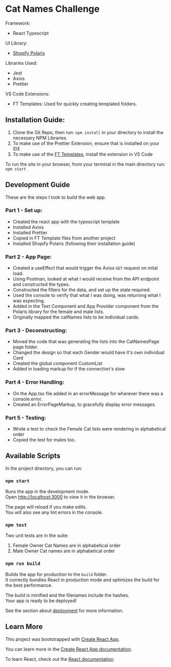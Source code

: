 # Cat Names Challenge

Framework:

- React Typescript

UI Library:

- [Shopify Polaris](https://github.com/Shopify/polaris/tree/main/polaris-react)

Libraries Used:

- Jest
- Axios
- Prettier

VS Code Extensions:

- FT Templates:
  Used for quickly creating templated folders.

## Installation Guide:

1. Clone the Git Repo, then run: `npm install` in your directory to install the necessary NPM Libraries.
2. To make use of the Prettier Extension, ensure that is installed on your IDE
3. To make use of the [FT Templates](https://marketplace.visualstudio.com/items?itemName=Huuums.vscode-fast-folder-structure), install the extension in VS Code

To run the site in your browser, from your terminal in the main directory run:\
`npm start`

## Development Guide

These are the steps I took to build the web app.

### Part 1 - Set up:

- Created the react app with the typescript template
- Installed Axios
- Installed Prettier
- Copied in FT Template files from another project
- Installed Shopify Polaris (following their installation guide)

### Part 2 - App Page:

- Created a useEffect that would trigger the Axios `GET` request on inital load.
- Using Postman, looked at what I would receive from the API endpoint and constructed the types.
- Constructed the filters for the data, and set up the state required.
- Used the console to verify that what I was doing, was returning what I was expecting.
- Added in the Text Component and App Provider component from the Polaris library for the female and male lists.
- Originally mapped the catNames lists to be individual cards.

### Part 3 - Deconstructing:

- Moved the code that was generating the lists into the CatNamesPage page folder.
- Changed the design so that each Gender would have it's own individual Card
- Created the global component CustomList
- Added in loading markup for if the connection's slow

### Part 4 - Error Handling:

- On the App.tsx file added in an errorMessage for wherever there was a console.error.
- Created an ErrorPageMarkup, to gracefully display error messages.

### Part 5 - Testing:

- Wrote a test to check the Female Cat lists were rendering in alphabetical order
- Copied the test for males too.

## Available Scripts

In the project directory, you can run:

### `npm start`

Runs the app in the development mode.\
Open [http://localhost:3000](http://localhost:3000) to view it in the browser.

The page will reload if you make edits.\
You will also see any lint errors in the console.

### `npm test`

Two unit tests are in the suite:

1. Female Owner Cat Names are in alphabetical order
2. Male Owner Cat names are in alphabetical order

### `npm run build`

Builds the app for production to the `build` folder.\
It correctly bundles React in production mode and optimizes the build for the best performance.

The build is minified and the filenames include the hashes.\
Your app is ready to be deployed!

See the section about [deployment](https://facebook.github.io/create-react-app/docs/deployment) for more information.

## Learn More

This project was bootstrapped with [Create React App](https://github.com/facebook/create-react-app).

You can learn more in the [Create React App documentation](https://facebook.github.io/create-react-app/docs/getting-started).

To learn React, check out the [React documentation](https://reactjs.org/).
